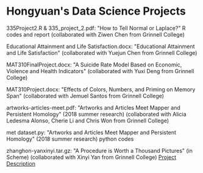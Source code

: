 # Hongyuan's Data Science Projects

335Project2.R & 335_project_2.pdf: "How to Tell Normal or Laplace?" R codes and report (collaborated with Ziwen Chen from Grinnell College)

Educational Attainment and Life Satisfaction.docx: "Educational Attainment and Life Satisfaction" (collaborated with Yuejun Chen from Grinnell College)

MAT310FinalProject.docx: "A Suicide Rate Model Based on Economic, Violence and Health Indicators" (collaborated with Yuxi Deng from Grinnell College)

MAT310Project.docx: "Effects of Colors, Numbers, and Priming on Memory Span" (collaborated with Jemuel Santos from Grinnell College)

artworks-articles-meet.pdf: "Artworks and Articles Meet Mapper and Persistent Homology" (2018 summer research) (collaborated with Alicia Ledesma Alonso, Cherie Li and Chris Won from Grinnell College)

met dataset.py: "Artworks and Articles Meet Mapper and Persistent Homology" (2018 summer research) python codes

zhanghon-yanxinyi.tar.gz: "A Procedure is Worth a Thousand Pictures" (in Scheme) (collaborated with Xinyi Yan from Grinnell College) [Project Description](http://www.cs.grinnell.edu/~curtsinger/teaching/2016F/CSC151/assignments/project.html)

